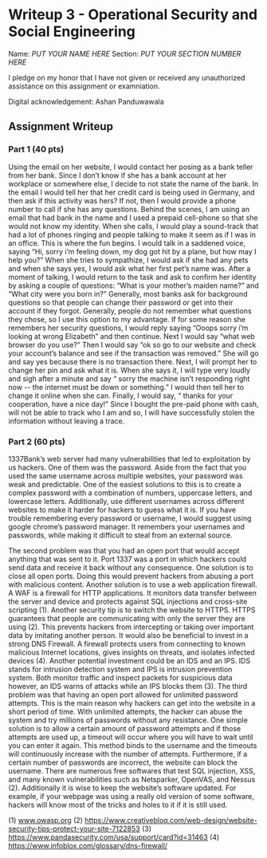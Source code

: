 # Writeup 3 - Operational Security and Social Engineering

Name: *PUT YOUR NAME HERE*
Section: *PUT YOUR SECTION NUMBER HERE*

I pledge on my honor that I have not given or received any unauthorized assistance on this assignment or examniation.

Digital acknowledgement: Ashan Panduwawala

## Assignment Writeup

### Part 1 (40 pts)

  Using the email on her website, I would contact her posing as a bank teller from her bank. Since I don’t know if she has a bank account at her workplace or somewhere else, I decide to not state the name of the bank. In the email I would tell her that her credit card is being used in Germany, and then ask if this activity was hers? If not, then I would provide a phone number to call if she has any questions. Behind the scenes, I am using an email that had bank in the name and I used a prepaid cell-phone so that she would not know my identity. When she calls, I would play a sound-track that had a lot of phones ringing and people talking to make it seem as if I was in an office. This is where the fun begins. I would talk in a saddened voice, saying “Hi, sorry i’m feeling down, my dog got hit by a plane, but how may I help you?” When she tries to sympathize, I would ask if she had any pets and when she says yes, I would ask what her first pet’s name was. After a moment of talking, I would return to the task and ask to confirm her identity by asking a couple of questions: “What is your mother’s maiden name?” and “What city were you born in?” Generally, most banks ask for background questions so that people can change their password or get into their account if they forgot. Generally, people do not remember what questions they chose, so I use this option to my advantage. If for some reason she remembers her security questions, I would reply saying “Ooops sorry i’m looking at wrong Elizabeth” and then continue. Next I would say “what web browser do you use?” Then I would say “ok so go to our website and check your account’s balance and see if the transaction was removed.” She will go and say yes because there is no transaction there. Next, I will prompt her to change her pin and ask what it is. When she says it, I will type very loudly and sigh after a minute and say “ sorry the machine isn’t responding right now -- the internet must be down or something.” I would then tell her to change it online when she can. Finally, I would say, “ thanks for your cooperation, have a nice day!” Since I bought the pre-paid phone with cash, will not be able to track who I am and so, I will have successfully stolen the information without leaving a trace.


### Part 2 (60 pts)

  1337Bank’s web server had many vulnerabilities that led to exploitation by us hackers. One of them was the password. Aside from the fact that you used the same username across multiple websites, your password was weak and predictable. One of the easiest solutions to this is to create a complex password with a combination of numbers, uppercase letters, and lowercase letters. Additionally, use different usernames across different websites to make it harder for hackers to guess what it is. If you have trouble remembering every password or username, I would suggest using google chrome’s password manager. It remembers your usernames and passwords, while making it difficult to steal from an external source. 

  The second problem was that you had an open port that would accept anything that was sent to it. Port 1337 was a port in which hackers could send data and receive it back without any consequence. One solution is to close all open ports. Doing this would prevent hackers from abusing a port with malicious content. Another solution is to use a web application firewall. A WAF is a firewall for HTTP applications. It monitors data transfer between the server and device and protects against SQL injections and cross-site scripting (1). Another security tip is to switch the website to HTTPS. HTTPS guarantees that people are communicating with only the server they are using (2). This prevents hackers from intercepting or taking over important data by imitating another person. It would also be beneficial to invest in a strong DNS Firewall. A firewall protects users from connecting to known malicious Internet locations, gives insights on threats, and isolates infected devices (4). Another potential investment could be an IDS and an IPS. IDS stands for intrusion detection system and IPS is intrusion prevention system. Both monitor traffic and inspect packets for suspicious data however, an IDS  warns of attacks while an IPS blocks them (3).
  The third problem was that having an open port allowed for unlimited password attempts. This is the main reason why hackers can get into the website in a short period of time. With unlimited attempts, the hacker can abuse the system and try millions of passwords without any resistance. One simple solution is to allow a certain amount of password attempts and if those attempts are used up, a timeout will occur where you will have to wait until you can enter it again. This method binds to the username and the timeouts will continuously increase with the number of attempts. Furthermore, if a certain number of passwords are incorrect, the website can block the username. There are numerous free softwares that test SQL injection, XSS, and many known vulnerabilities such as Netsparker, OpenVAS, and Nessus (2). Additionally it is wise to keep the website’s software updated. For example, if your webpage was using a really old version of some software, hackers will know most of the tricks and holes to it if it is still used.


(1) www.owasp.org
(2) https://www.creativebloq.com/web-design/website-security-tips-protect-your-site-7122853
(3) https://www.pandasecurity.com/usa/support/card?id=31463
(4) https://www.infoblox.com/glossary/dns-firewall/


